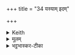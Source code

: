 +++
title = "34 यस्याम् इदम्"

+++


<details><summary>Keith</summary>

Anumati men reverence in the quarter  
Wherein is that which shineth;  
May she in whose lap is the broad atmosphere,  
The goddess, easy to invoke, grant us protection [4].
</details>

<details><summary>मूलम्</summary>

यस्या॑मि॒दम्प्र॒दिशि॒ यद्वि॒रोच॒तेऽनु॑मति॒म्प्रति॑ भूषन्त्या॒यवः॑ ।  
यस्या॑ उ॒पस्थ॑ उ॒र्व॑न्तरि॑क्ष॒ँ॒ सा नो॑ दे॒वी सु॒हवा॒ शर्म॑ यच्छतु ॥ [35]
</details>

<details><summary>भट्टभास्कर-टीका</summary>

यस्यां देव्यां [**प्रदिशि** प्रकर्षेण दिशन्त्याम् आज्ञापयन्त्यां] **यद् विरोचते** विविधं भासते  
जगदिदं विश्वं आज्ञाविधेयं वर्तते इति ।  
किंच – याम् अनुमतिं **अनुमन्यमानां**,  
भावो लक्ष्यते मद्भावे भावात्, अभावे चाभावात् ।  
किंच - यस्या उपस्थः तत्स्थानीयं उर्वन्तरिक्षं महदिदमाकाशं विश्वं व्याप्य स्थितत्वात् । सा नः इति । गतम् ॥
</details>